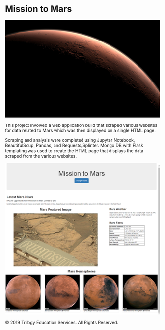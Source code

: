 # Mission to Mars

![mission_to_mars](mission_to_mars.jpg)

This project involved a web application build that scraped various websites for data related to Mars which was then displayed on a single HTML page.

Scraping and analysis were completed using Jupyter Notebook, BeautifulSoup, Pandas, and Requests/Splinter.  Mongo DB with Flask templating was used to create the HTML page that displays the data scraped from the various websites.

![mission_to_mars](Mission_to_Mars_screenshot.png)

© 2019 Trilogy Education Services. All Rights Reserved.

